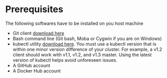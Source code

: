 # Prerequisites

The following softwares have to be installed on you host machine

- Git client [download here](https://git-scm.com/downloads)
- Bash command line (Git bash, Moba or Cygwin if you are on Windows)
- kubectl utility [download here](https://kubernetes.io/docs/tasks/tools/install-kubectl/). You must use a kubectl version that is within one minor version difference of your cluster. For example, a v1.2 client should work with v1.1, v1.2, and v1.3 master. Using the latest version of kubectl helps avoid unforeseen issues.
- A GitHub account
- A Docker Hub account


